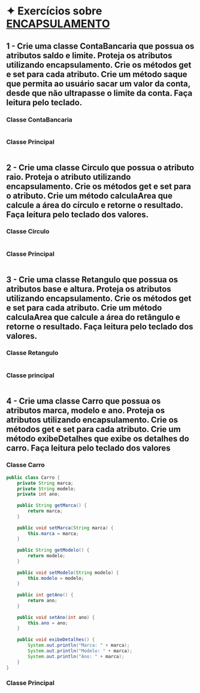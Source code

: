 # ✦ Exercícios sobre <ins>ENCAPSULAMENTO</ins>

## 1 - Crie uma classe ContaBancaria que possua os atributos saldo e limite. Proteja os atributos utilizando encapsulamento. Crie os métodos get e set para cada atributo. Crie um método saque que permita ao usuário sacar um valor da conta, desde que não ultrapasse o limite da conta. Faça leitura pelo teclado.

### Classe ContaBancaria
```java

```

### Classe Principal
```java

```

## 2 - Crie uma classe Circulo que possua o atributo raio. Proteja o atributo utilizando encapsulamento. Crie os métodos get e set para o atributo. Crie um método calculaArea que calcule a área do círculo e retorne o resultado. Faça leitura pelo teclado dos valores.

### Classe Circulo
```java

```

### Classe Principal
```java

```

## 3 - Crie uma classe Retangulo que possua os atributos base e altura. Proteja os atributos utilizando encapsulamento. Crie os métodos get e set para cada atributo. Crie um método calculaArea que calcule a área do retângulo e retorne o resultado. Faça leitura pelo teclado dos valores.

### Classe Retangulo
```java

```

### Classe principal
```java

```

## 4 - Crie uma classe Carro que possua os atributos marca, modelo e ano. Proteja os atributos utilizando encapsulamento. Crie os métodos get e set para cada atributo. Crie um método exibeDetalhes que exibe os detalhes do carro. Faça leitura pelo teclado dos valores

### Classe Carro
```java
public class Carro {
	private String marca;
	private String modelo;
	private int ano;
	
	public String getMarca() {
		return marca;
	}
	
	public void setMarca(String marca) {
		this.marca = marca;
	}
	
	public String getModelo() {
		return modelo;
	}
	
	public void setModelo(String modelo) {
		this.modelo = modelo;
	}
	
	public int getAno() {
		return ano;
	}
	
	public void setAno(int ano) {
		this.ano = ano;
	}
	
	public void exibeDetalhes() {
		System.out.println("Marca: " + marca);
		System.out.println("Modelo: " + marca);
		System.out.println("Ano: " + marca);
	}
}
```

### Classe Principal
```java

```
